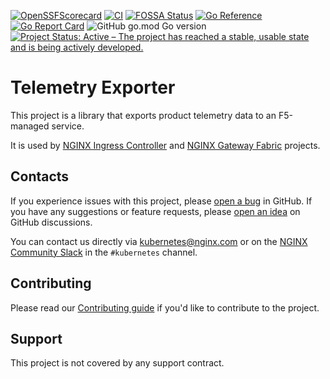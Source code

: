 <!-- markdownlint-disable-next-line first-line-h1 -->
[![OpenSSFScorecard](https://api.securityscorecards.dev/projects/github.com/nginx/telemetry-exporter/badge)](https://scorecard.dev/viewer/?uri=github.com/nginx/telemetry-exporter)
[![CI](https://github.com/nginx/telemetry-exporter/actions/workflows/ci.yml/badge.svg)](https://github.com/nginx/telemetry-exporter/actions/workflows/ci.yml)
[![FOSSA Status](https://app.fossa.com/api/projects/custom%2B5618%2Fgithub.com%2Fnginx%2Ftelemetry-exporter.svg?type=shield)](https://app.fossa.com/projects/custom%2B5618%2Fgithub.com%2Fnginx%2Ftelemetry-exporter?ref=badge_shield)
[![Go Reference](https://pkg.go.dev/badge/github.com/nginx/telemetry-exporter.svg)](https://pkg.go.dev/github.com/nginx/telemetry-exporter)
[![Go Report Card](https://goreportcard.com/badge/github.com/nginx/telemetry-exporter)](https://goreportcard.com/report/github.com/nginx/telemetry-exporter)
![GitHub go.mod Go version](https://img.shields.io/github/go-mod/go-version/nginx/telemetry-exporter?logo=go)
[![Project Status: Active – The project has reached a stable, usable state and is being actively developed.](https://www.repostatus.org/badges/latest/active.svg)](https://www.repostatus.org/#active)

# Telemetry Exporter

This project is a library that exports product telemetry data to an F5-managed service.

It is used by [NGINX Ingress Controller](https://github.com/nginx/kubernetes-ingress)
and [NGINX Gateway Fabric](https://github.com/nginx/nginx-gateway-fabric) projects.

## Contacts

If you experience issues with this project, please [open a bug][bug] in
GitHub. If you have any suggestions or feature requests, please [open an idea][idea] on GitHub discussions.

You can contact us directly via kubernetes@nginx.com or on the [NGINX Community Slack][slack] in
the `#kubernetes` channel.

[bug]: https://github.com/nginx/telemetry-exporter/issues/new?assignees=&labels=&projects=&template=bug_report.md&title=
[idea]: https://github.com/nginx/telemetry-exporter/discussions/categories/ideas
[slack]: https://nginxcommunity.slack.com/channels/kubernetes

## Contributing

Please read our [Contributing guide](CONTRIBUTING.md) if you'd like to contribute to the project.

## Support

This project is not covered by any support contract.
